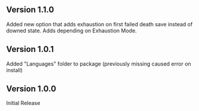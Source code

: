 ## Version 1.1.0
Added new option that adds exhaustion on first failed death save instead of downed state. Adds depending on Exhaustion Mode.

## Version 1.0.1
Added "Languages" folder to package (previously missing caused error on install)

## Version 1.0.0
Initial Release
